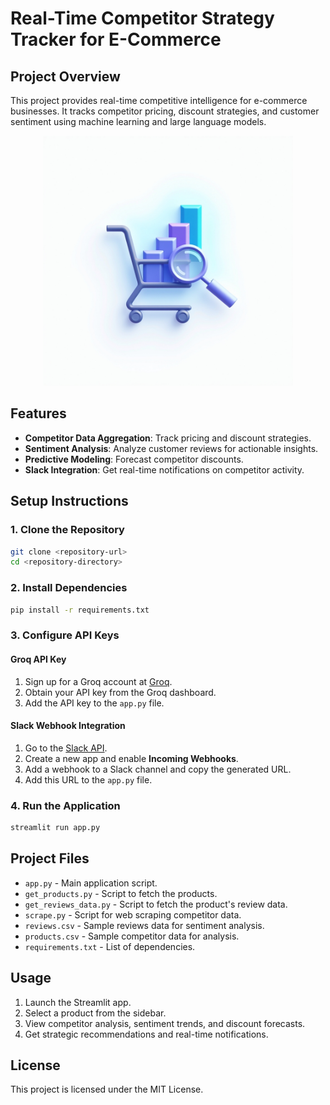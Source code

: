 # Real-Time Competitor Strategy Tracker for E-Commerce  

## Project Overview  
This project provides real-time competitive intelligence for e-commerce businesses. It tracks competitor pricing, discount strategies, and customer sentiment using machine learning and large language models.  
<div align="center">
  <img src="favicon.jpeg" alt="Centered Image" width="400">
</div>

## Features  
- **Competitor Data Aggregation**: Track pricing and discount strategies.  
- **Sentiment Analysis**: Analyze customer reviews for actionable insights.  
- **Predictive Modeling**: Forecast competitor discounts.  
- **Slack Integration**: Get real-time notifications on competitor activity.  

## Setup Instructions  

### 1. Clone the Repository  
```sh  
git clone <repository-url>  
cd <repository-directory>  
```

### 2. Install Dependencies  
```sh  
pip install -r requirements.txt  
```

### 3. Configure API Keys  

#### Groq API Key  
1. Sign up for a Groq account at [Groq](https://groq.com).  
2. Obtain your API key from the Groq dashboard.  
3. Add the API key to the `app.py` file.  

#### Slack Webhook Integration  
1. Go to the [Slack API](https://api.slack.com).  
2. Create a new app and enable **Incoming Webhooks**.  
3. Add a webhook to a Slack channel and copy the generated URL.  
4. Add this URL to the `app.py` file.  

### 4. Run the Application  
```sh  
streamlit run app.py  
```

## Project Files  
- `app.py` - Main application script.
- `get_products.py` - Script to fetch the products.
- `get_reviews_data.py` - Script to fetch the product's review data.
- `scrape.py` - Script for web scraping competitor data.  
- `reviews.csv` - Sample reviews data for sentiment analysis.  
- `products.csv` - Sample competitor data for analysis.  
- `requirements.txt` - List of dependencies.  

## Usage  
1. Launch the Streamlit app.  
2. Select a product from the sidebar.  
3. View competitor analysis, sentiment trends, and discount forecasts.  
4. Get strategic recommendations and real-time notifications.  

## License  
This project is licensed under the MIT License.
